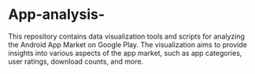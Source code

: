 # App-analysis-
This repository contains data visualization tools and scripts for analyzing the Android App Market on Google Play. The visualization aims to provide insights into various aspects of the app market, such as app categories, user ratings, download counts, and more.
